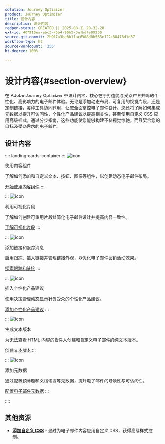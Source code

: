 ```yaml
---
solution: Journey Optimizer
product: Journey Optimizer
title: 设计内容
description: 设计内容
redpen-status: CREATED_||_2025-08-11_20-32-28
exl-id: 407918ea-abc5-45b4-96b5-3afbdfa89238
source-git-commit: 2b907a3be8b11ac6308d0b563e122c88478d1d37
workflow-type: ht
source-wordcount: '255'
ht-degree: 100%

---
```


# 设计内容{#section-overview}

在 Adobe Journey Optimizer 中设计内容，核心在于打造能与受众产生共鸣的个性化、高影响力的电子邮件体验。无论是添加动态布局、可复用的视觉片段，还是定制链接，每种工具协同作用，让您全面掌控电子邮件设计。您还将了解如何集成元数据以提升可访问性，个性化产品建议以提高相关性，甚至使用自定义 CSS 应用高级样式。通过分步指南，这些功能使您能够构建不仅视觉惊艳，而且契合您的目标及受众需求的电子邮件。

## 设计内容

:::: landing-cards-container
:::
![icon](https://cdn.experienceleague.adobe.com/icons/puzzle-piece.svg)

使用内容组件

了解如何添加和自定义文本、按钮、图像等组件，以创建动态电子邮件布局。

[开始使用内容组件](../using/email/content-components.md)
:::

:::
![icon](https://cdn.experienceleague.adobe.com/icons/layer-group.svg)

利用可视化片段

了解如何创建可重用片段以简化电子邮件设计并提高内容一致性。

[了解可视化片段](../using/email/use-visual-fragments.md)
:::

:::
![icon](https://cdn.experienceleague.adobe.com/icons/chart-line.svg?lang=zh-Hans)

添加链接和跟踪消息

启用跟踪、插入链接并管理链接外观，以优化电子邮件营销活动效果。

[探索跟踪和链接](../using/email/message-tracking.md)
:::

:::
![icon](https://cdn.experienceleague.adobe.com/icons/bullseye.svg)

插入个性化产品建议

使用决策管理动态显示针对受众的个性化产品建议。

[添加个性化产品建议](../using/email/add-offers-email.md)
:::

:::
![icon](https://cdn.experienceleague.adobe.com/icons/file-alt.svg)

生成文本版本

为无法查看 HTML 内容的收件人创建和自定义电子邮件的纯文本版本。

[创建文本版本](../using/email/text-version-email.md)
:::

:::
![icon](https://cdn.experienceleague.adobe.com/icons/gear.svg)

添加元数据

通过配置预标题和文档语言等元数据，提升电子邮件的可读性与可访问性。

[配置电子邮件元数据](../using/email/email-metadata.md)
:::

::::


## 其他资源

- **[添加自定义 CSS](../using/email/custom-css.md)** - 通过为电子邮件内容应用自定义 CSS，获得高级样式控制。
